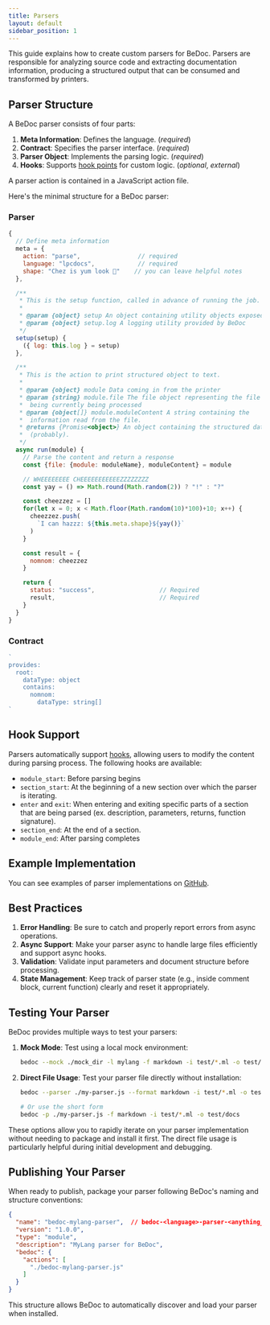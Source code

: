```yaml
---
title: Parsers
layout: default
sidebar_position: 1
---
```


This guide explains how to create custom parsers for BeDoc. Parsers are
responsible for analyzing source code and extracting documentation information,
producing a structured output that can be consumed and transformed by printers.

## Parser Structure

A BeDoc parser consists of four parts:

1. **Meta Information**: Defines the language. (_required_)
2. **Contract**: Specifies the parser interface. (_required_)
3. **Parser Object**: Implements the parsing logic. (_required_)
4. **Hooks**: Supports [hook points](/actions/hooks) for custom logic. (_optional_, _external_)

A parser action is contained in a JavaScript action file.

Here's the minimal structure for a BeDoc parser:

### Parser

```javascript
{
  // Define meta information
  meta = {
    action: "parse",                // required
    language: "lpcdocs",            // required
    shape: "Chez is yum look 🧀"    // you can leave helpful notes
  },

  /**
   * This is the setup function, called in advance of running the job.
   *
   * @param {object} setup An object containing utility objects exposed by BeDoc
   * @param {object} setup.log A logging utility provided by BeDoc
   */
  setup(setup) {
    ({ log: this.log } = setup)
  },

  /**
   * This is the action to print structured object to text.
   *
   * @param {object} module Data coming in from the printer
   * @param {string} module.file The file object representing the file
   *  being currently being processed
   * @param {object[]} module.moduleContent A string containing the
   *  information read from the file.
   * @returns {Promise<object>} An object containing the structured data
   *  (probably).
   */
  async run(module) {
    // Parse the content and return a response
    const {file: {module: moduleName}, moduleContent} = module

    // WHEEEEEEEE CHEEEEEEEEEEEZZZZZZZZ
    const yay = () => Math.round(Math.random(2)) ? "!" : "?"

    const cheezzez = []
    for(let x = 0; x < Math.floor(Math.random(10)*100)+10; x++) {
      cheezzez.push(
        `I can hazzz: ${this.meta.shape}${yay()}`
      )
    }

    const result = {
      nomnom: cheezzez
    }

    return {
      status: "success",                  // Required
      result,                             // Required
    }
  }
}
```

### Contract

```javascript
`
provides:
  root:
    dataType: object
    contains:
      nomnom:
        dataType: string[]
`
```

## Hook Support

Parsers automatically support [hooks](hooks), allowing users to modify the
content during parsing process. The following hooks are available:

- `module_start`: Before parsing begins
- `section_start`: At the beginning of a new section over which the parser is
  iterating.
- `enter` and `exit`: When entering and exiting specific parts of a section
  that are being parsed (ex. description, parameters, returns, function
  signature).
- `section_end`: At the end of a section.
- `module_end`: After parsing completes

## Example Implementation

You can see examples of parser implementations on [GitHub](https://github.com/gesslar/BeDoc/tree/main/examples/node_modules_test).

## Best Practices

1. **Error Handling**: Be sure to catch and properly report errors from async
   operations.
2. **Async Support**: Make your parser async to handle large files efficiently
   and support async hooks.
3. **Validation**: Validate input parameters and document structure before
   processing.
4. **State Management**: Keep track of parser state (e.g., inside comment
   block, current function) clearly and reset it appropriately.

## Testing Your Parser

BeDoc provides multiple ways to test your parsers:

1. **Mock Mode**: Test using a local mock environment:
   ```bash
   bedoc --mock ./mock_dir -l mylang -f markdown -i test/*.ml -o test/docs
   ```

2. **Direct File Usage**: Test your parser file directly without installation:

   ```bash
   bedoc --parser ./my-parser.js --format markdown -i test/*.ml -o test/docs

   # Or use the short form
   bedoc -p ./my-parser.js -f markdown -i test/*.ml -o test/docs
   ```

These options allow you to rapidly iterate on your parser implementation
without needing to package and install it first. The direct file usage is
particularly helpful during initial development and debugging.

## Publishing Your Parser

When ready to publish, package your parser following BeDoc's naming and
structure conventions:

```json
{
  "name": "bedoc-mylang-parser",  // bedoc-<language>-parser-<anything_else>
  "version": "1.0.0",
  "type": "module",
  "description": "MyLang parser for BeDoc",
  "bedoc": {
    "actions": [
      "./bedoc-mylang-parser.js"
    ]
  }
}
```

This structure allows BeDoc to automatically discover and load your parser when
installed.
